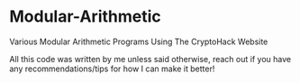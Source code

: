 # Modular-Arithmetic
 Various Modular Arithmetic Programs Using The CryptoHack Website

All this code was written by me unless said otherwise, reach out if you have any recommendations/tips for how I can make it better!